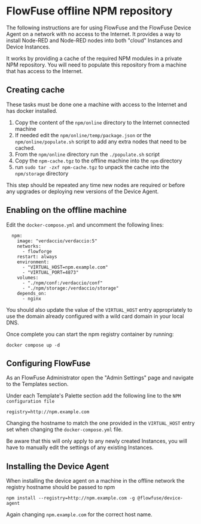 # FlowFuse offline NPM repository

The following instructions are for using FlowFuse and the FlowFuse Device Agent
on a network with no access to the Internet. It provides a way to install 
Node-RED and Node-RED nodes into both "cloud" Instances and Device Instances.

It works by providing a cache of the required NPM modules in a private NPM
repository. You will need to populate this repository from a machine that has 
access to the Internet.

## Creating cache

These tasks must be done one a machine with access to the Internet and has
docker installed.

1. Copy the content of the `npm/online` directory to the Internet connected machine
2. If needed edit the `npm/online/temp/package.json` or the `npm/online/populate.sh` 
script to add any extra nodes that need to be cached.
3. From the `npm/online` directory run the `./populate.sh` script
4. Copy the `npm-cache.tgz` to the offline machine into the `npm` directory
5. run `sudo tar -zxf npm-cache.tgz` to unpack the cache into the `npm/storage` directory

This step should be repeated any time new nodes are required or before any upgrades or 
deploying new versions of the Device Agent.

## Enabling on the offline machine

Edit the `docker-compose.yml` and uncomment the following lines:

```
  npm:
    image: "verdaccio/verdaccio:5"
    networks:
      - flowforge
    restart: always
    environment:
      - "VIRTUAL_HOST=npm.example.com"
      - "VIRTUAL_PORT=4873"
    volumes:
      - "./npm/conf:/verdaccio/conf"
      - "./npm/storage:/verdaccio/storage"
    depends_on:
      - nginx
```

You should also update the value of the `VIRTUAL_HOST` entry appropriately to 
use the domain already configured with a wild card domain in your local DNS.

Once complete you can start the npm registry container by running:

```
docker compose up -d
```

## Configuring FlowFuse

As an FlowFuse Administrator open the "Admin Settings" page and navigate to
the Templates section.

Under each Template's Palette section add the following line to the 
`NPM configuration file`

```
registry=http://npm.example.com
```

Changing the hostname to match the one provided in the `VIRTUAL_HOST` entry
set when changing the `docker-compose.yml` file.

Be aware that this will only apply to any newly created Instances, you will
have to manually edit the settings of any existing Instances.

## Installing the Device Agent

When installing the device agent on a machine in the offline network the 
registry hostname should be passed to npm

```
npm install --registry=http://npm.example.com -g @flowfuse/device-agent
```

Again changing `npm.example.com` for the correct host name.